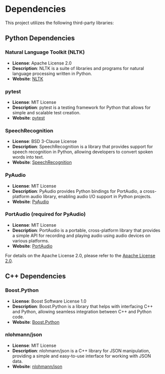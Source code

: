 # Dependencies

This project utilizes the following third-party libraries:

## Python Dependencies

### Natural Language Toolkit (NLTK)

- **License**: Apache License 2.0
- **Description**: NLTK is a suite of libraries and programs for natural language processing written in Python.
- **Website**: [NLTK](https://www.nltk.org/)

### pytest

- **License**: MIT License
- **Description**: pytest is a testing framework for Python that allows for simple and scalable test creation.
- **Website**: [pytest](https://pytest.org/)

### SpeechRecognition

- **License**: BSD 3-Clause License
- **Description**: SpeechRecognition is a library that provides support for speech recognition in Python, allowing developers to convert spoken words into text.
- **Website**: [SpeechRecognition](https://pypi.org/project/SpeechRecognition/)

### PyAudio

- **License**: MIT License
- **Description**: PyAudio provides Python bindings for PortAudio, a cross-platform audio library, enabling audio I/O support in Python projects.
- **Website**: [PyAudio](https://pypi.org/project/PyAudio/)

### PortAudio (required for PyAudio)

- **License**: MIT License
- **Description**: PortAudio is a portable, cross-platform library that provides a simple API for recording and playing audio using audio devices on various platforms.
- **Website**: [PortAudio](http://www.portaudio.com/)

For details on the Apache License 2.0, please refer to the [Apache License 2.0](https://www.apache.org/licenses/LICENSE-2.0).

## C++ Dependencies

### Boost.Python

- **License**: Boost Software License 1.0
- **Description**: Boost.Python is a library that helps with interfacing C++ and Python, allowing seamless integration between C++ and Python code.
- **Website**: [Boost.Python](https://www.boost.org/doc/libs/release/libs/python/doc/html/index.html)

### nlohmann/json

- **License**: MIT License
- **Description**: nlohmann/json is a C++ library for JSON manipulation, providing a simple and easy-to-use interface for working with JSON data.
- **Website**: [nlohmann/json](https://github.com/nlohmann/json)
